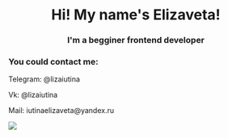 <h1 align="center">Hi! My name's Elizaveta!</h1>
<h3 align="center">I'm a begginer frontend developer</h3>
<h3>You could contact me:</h3>
<p>Telegram: @lizaiutina</p>
<p>Vk: @lizaiutina</p>
<p>Mail: iutinaelizaveta@yandex.ru</p>
<img src='https://www.codewars.com/users/iutinael/badges/small'>
<!--
**elizavetaiutina/elizavetaiutina** is a ✨ _special_ ✨ repository because its `README.md` (this file) appears on your GitHub profile.

Here are some ideas to get you started:

- 🔭 I’m currently working on ...
- 🌱 I’m currently learning ...
- 👯 I’m looking to collaborate on ...
- 🤔 I’m looking for help with ...
- 💬 Ask me about ...
- 📫 How to reach me: ...
- 😄 Pronouns: ...
- ⚡ Fun fact: ...
-->
